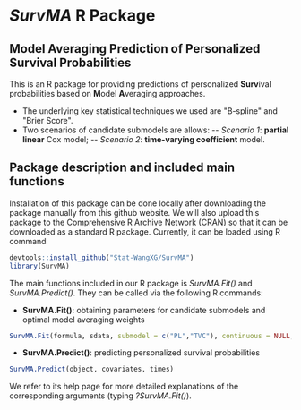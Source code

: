 # *SurvMA* R Package

## Model Averaging Prediction of Personalized Survival Probabilities

This is an R package for providing predictions of personalized **Surv**ival probabilities based on **M**odel **A**veraging approaches.
- The underlying key statistical techniques we used are "B-spline" and "Brier Score".
- Two scenarios of candidate submodels are allows:
-- *Scenario 1*: **partial linear** Cox model;
-- *Scenario 2*: **time-varying coefficient** model.

## Package description and included main functions

Installation of this package can be done locally after downloading the package manually from this github website. We will also upload this package to the Comprehensive R Archive Network (CRAN) so that it can be downloaded as a standard R package. Currently, it can be loaded using R command
```R
devtools::install_github("Stat-WangXG/SurvMA")
library(SurvMA)
```

The main functions included in our R package is *SurvMA.Fit()* and *SurvMA.Predict()*. 
They can be called via the following R commands:
- **SurvMA.Fit()**: obtaining parameters for candidate submodels and optimal model averaging weights
```R
SurvMA.Fit(formula, sdata, submodel = c("PL","TVC"), continuous = NULL, control)
```
- **SurvMA.Predict()**: predicting personalized survival probabilities
```R
SurvMA.Predict(object, covariates, times)
```
We refer to its help page for more detailed explanations of the corresponding arguments (typing *?SurvMA.Fit()*). 

